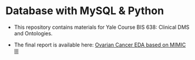 # Database with MySQL & Python

- This repository contains materials for Yale Course BIS 638: Clinical DMS and Ontologies.

- The final report is available here: [Ovarian Cancer EDA based on MIMIC III](https://yijunyang.github.io/database/MIMIC3_Project.html)

